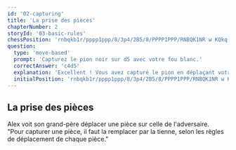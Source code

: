 ```yaml
---
id: '02-capturing'
title: 'La prise des pièces'
chapterNumber: 2
storyId: '03-basic-rules'
chessPosition: 'rnbqkb1r/pppp1ppp/8/3p4/2B5/8/PPPP1PPP/RNBQK1NR w KQkq - 0 1'
question:
  type: 'move-based'
  prompt: 'Capturez le pion noir sur d5 avec votre fou blanc.'
  correctAnswer: 'c4d5'
  explanation: 'Excellent ! Vous avez capturé le pion en déplaçant votre fou sur sa case.'
  initialPosition: 'rnbqkb1r/pppp1ppp/8/3p4/2B5/8/PPPP1PPP/RNBQK1NR w KQkq - 0 1'
---
```


## La prise des pièces

Alex voit son grand-père déplacer une pièce sur celle de l'adversaire.  
"Pour capturer une pièce, il faut la remplacer par la tienne, selon les règles de déplacement de
chaque pièce."
